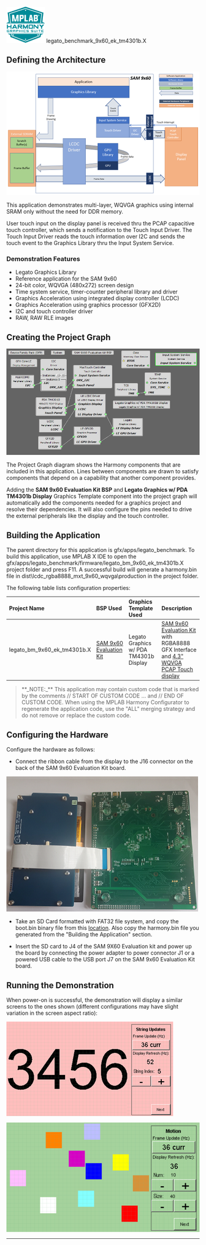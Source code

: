 
![](../../../../docs/images/mhgs.png) legato\_benchmark\_9x60\_ek\_tm4301b.X

Defining the Architecture
-------------------------

![](../../../../docs/html/legato_sam9x60_single_buffer_arch.png)

This application demonstrates multi-layer, WQVGA graphics using internal SRAM only without the need for DDR memory.

User touch input on the display panel is received thru the PCAP capacitive touch controller, which sends a notification to the Touch Input Driver. The Touch Input Driver reads the touch information over I2C and sends the touch event to the Graphics Library thru the Input System Service.

### Demonstration Features

-   Legato Graphics Library
-   Reference application for the SAM 9x60
-   24-bit color, WQVGA (480x272) screen design
-   Time system service, timer-counter peripheral library and driver 
-   Graphics Acceleration using integrated display controller (LCDC)
-   Graphics Acceleration using graphics processor (GFX2D)
-   I2C and touch controller driver 
-   RAW, RAW RLE images 

Creating the Project Graph
--------------------------

![](../../../../docs/html/legato_sam9x60_lcdc_gpu_wqvga_pg.png)

The Project Graph diagram shows the Harmony components that are included in this application. Lines between components are drawn to satisfy components that depend on a capability that another component provides.

Adding the **SAM 9x60 Evaluation Kit BSP** and **Legato Graphics w/ PDA TM4301b Display** Graphics Template component into the project graph will automatically add the components needed for a graphics project and resolve their dependencies. It will also configure the pins needed to drive the external peripherals like the display and the touch controller.


Building the Application
------------------------

The parent directory for this application is gfx/apps/legato\_benchmark. To build this application, use MPLAB X IDE to open the gfx/apps/legato\_benchmark/firmware/legato\_bm\_9x60\_ek\_tm4301b.X project folder and press F11.
A successful build will generate a harmony.bin file in dist\lcdc_rgba8888_mxt_9x60_wqvga\production in the project folder.

The following table lists configuration properties:

|Project Name|BSP Used|Graphics Template Used|Description|
|:-----------|:-------|:---------------------|:----------|
|legato\_bm\_9x60\_ek\_tm4301b.X|[SAM 9x60 Evaluation Kit](https://www.microchip.com/developmenttools/ProductDetails/DT100126)|Legato Graphics w/ PDA TM4301b Display|[SAM 9x60 Evaluation Kit](https://www.microchip.com/developmenttools/ProductDetails/DT100126) with RGBA8888 GFX Interface and [4.3" WQVGA PCAP Touch display](https://www.microchip.com/DevelopmentTools/ProductDetails/PartNO/AC320005-4)|

> \*\*\_NOTE:\_\*\* This application may contain custom code that is marked by the comments // START OF CUSTOM CODE ... and // END OF CUSTOM CODE. When using the MPLAB Harmony Configurator to regenerate the application code, use the "ALL" merging strategy and do not remove or replace the custom code.


Configuring the Hardware
------------------------

Configure the hardware as follows:

-   Connect the ribbon cable from the display to the J16 connector on the back of the SAM 9x60 Evaluation Kit board.

![](../../../../docs/html/sam_9x60_sk_display_conf1.png)

-   Take an SD Card formatted with FAT32 file system, and copy the boot.bin binary file from this [location](../../../boot_image/boot.bin). Also copy the harmony.bin file you generated from the "Building the Application" section.

-	Insert the SD card to J4 of the SAM 9X60 Evaluation kit and power up the board by connecting the power adapter to power connector J1 or a powered USB cable to the USB port J7 on the SAM 9x60 Evaluation Kit board.


Running the Demonstration
-------------------------

When power-on is successful, the demonstration will display a similar screens to the ones shown (different configurations may have slight variation in the screen aspect ratio):

![](../../../../docs/html/legato_bm_wqvga_run1.png)

![](../../../../docs/html/legato_bm_wqvga_run2.png)

* * * * *
